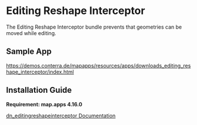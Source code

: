 # Editing Reshape Interceptor

The Editing Reshape Interceptor bundle prevents that geometries can be moved while editing.

## Sample App
https://demos.conterra.de/mapapps/resources/apps/downloads_editing_reshape_interceptor/index.html

## Installation Guide
**Requirement: map.apps 4.16.0**

[dn_editingreshapeinterceptor Documentation](https://github.com/conterra/mapapps-editing-reshape-interceptor/tree/master/src/main/js/bundles/dn_editingreshapeinterceptor)
